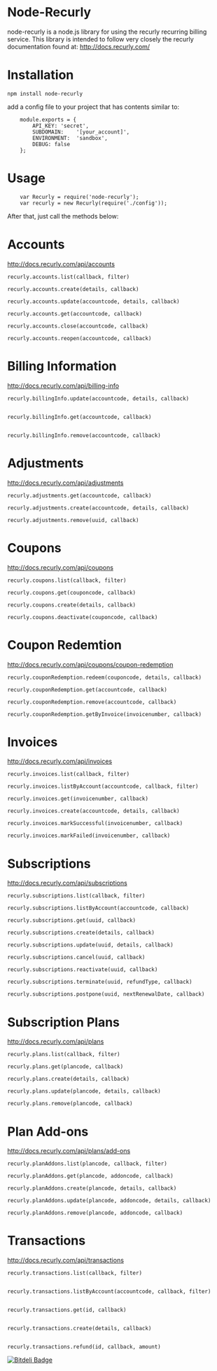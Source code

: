 Node-Recurly
===============

node-recurly is a node.js library for using the recurly recurring billing service. This library is intended to follow very closely the recurly documentation found at:
http://docs.recurly.com/

Installation
===============

	npm install node-recurly

add a config file to your project that has contents similar to:

		module.exports = {
			API_KEY: 'secret',
			SUBDOMAIN:    '[your_account]',
			ENVIRONMENT:  'sandbox',
			DEBUG: false
		};


Usage
===============

		var Recurly = require('node-recurly');
		var recurly = new Recurly(require('./config'));

After that, just call the methods below:


Accounts
===============
http://docs.recurly.com/api/accounts



	recurly.accounts.list(callback, filter)

	recurly.accounts.create(details, callback)

	recurly.accounts.update(accountcode, details, callback) 

	recurly.accounts.get(accountcode, callback) 

	recurly.accounts.close(accountcode, callback) 

	recurly.accounts.reopen(accountcode, callback)


Billing Information
===============
http://docs.recurly.com/api/billing-info

	recurly.billingInfo.update(accountcode, details, callback) 


	recurly.billingInfo.get(accountcode, callback) 


	recurly.billingInfo.remove(accountcode, callback) 



Adjustments
===============
http://docs.recurly.com/api/adjustments

	recurly.adjustments.get(accountcode, callback)
  
	recurly.adjustments.create(accountcode, details, callback)

	recurly.adjustments.remove(uuid, callback)


Coupons
===============
http://docs.recurly.com/api/coupons

	recurly.coupons.list(callback, filter)
	
	recurly.coupons.get(couponcode, callback)

	recurly.coupons.create(details, callback)

	recurly.coupons.deactivate(couponcode, callback)

Coupon Redemtion
=================
http://docs.recurly.com/api/coupons/coupon-redemption
  
	recurly.couponRedemption.redeem(couponcode, details, callback)

	recurly.couponRedemption.get(accountcode, callback)

	recurly.couponRedemption.remove(accountcode, callback)

	recurly.couponRedemption.getByInvoice(invoicenumber, callback)



Invoices
===============
http://docs.recurly.com/api/invoices

	recurly.invoices.list(callback, filter)
	
	recurly.invoices.listByAccount(accountcode, callback, filter)

	recurly.invoices.get(invoicenumber, callback)
  
	recurly.invoices.create(accountcode, details, callback)

	recurly.invoices.markSuccessful(invoicenumber, callback)

	recurly.invoices.markFailed(invoicenumber, callback)


Subscriptions
===============
http://docs.recurly.com/api/subscriptions

	recurly.subscriptions.list(callback, filter) 
	
	recurly.subscriptions.listByAccount(accountcode, callback) 

	recurly.subscriptions.get(uuid, callback) 

	recurly.subscriptions.create(details, callback) 
  
	recurly.subscriptions.update(uuid, details, callback) 
  
	recurly.subscriptions.cancel(uuid, callback) 
  
	recurly.subscriptions.reactivate(uuid, callback) 
  
	recurly.subscriptions.terminate(uuid, refundType, callback) 

 	recurly.subscriptions.postpone(uuid, nextRenewalDate, callback) 


Subscription Plans
==================
http://docs.recurly.com/api/plans

	recurly.plans.list(callback, filter) 

	recurly.plans.get(plancode, callback) 
	
	recurly.plans.create(details, callback)
  
	recurly.plans.update(plancode, details, callback)
  
	recurly.plans.remove(plancode, callback)

Plan Add-ons
==================
http://docs.recurly.com/api/plans/add-ons

	recurly.planAddons.list(plancode, callback, filter) 

	recurly.planAddons.get(plancode, addoncode, callback) 
  
	recurly.planAddons.create(plancode, details, callback)
  
	recurly.planAddons.update(plancode, addoncode, details, callback)
  
	recurly.planAddons.remove(plancode, addoncode, callback)


Transactions
===============
http://docs.recurly.com/api/transactions

	recurly.transactions.list(callback, filter) 


	recurly.transactions.listByAccount(accountcode, callback, filter) 


	recurly.transactions.get(id, callback) 


	recurly.transactions.create(details, callback) 


	recurly.transactions.refund(id, callback, amount) 


[![Bitdeli Badge](https://d2weczhvl823v0.cloudfront.net/valorkin/node-recurly/trend.png)](https://bitdeli.com/free "Bitdeli Badge")

